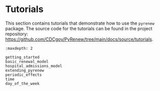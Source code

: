 # Tutorials

This section contains tutorials that demonstrate how to use the `pyrenew` package. The source code for the tutorials can be found in the project repository: <https://github.com/CDCgov/PyRenew/tree/main/docs/source/tutorials>.

```{toctree}
:maxdepth: 2

getting_started
basic_renewal_model
hospital_admissions_model
extending_pyrenew
periodic_effects
time
day_of_the_week
```

